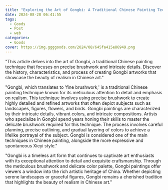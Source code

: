 ```yaml
---
title: "Exploring the Art of Gongbi: A Traditional Chinese Painting Technique"
date: 2024-08-28 06:41:55
tags:
  - Goods
  - Post
  - web
categories:
  - Goods
cover: https://img.ggggoods.com/2024/08/645fa415e86949.png
---
```


"This article delves into the art of Gongbi, a traditional Chinese painting technique that focuses on precise brushwork and intricate details. Discover the history, characteristics, and process of creating Gongbi artworks that showcase the beauty of realism in Chinese art."

"Gongbi, which translates to 'fine brushwork,' is a traditional Chinese painting technique known for its meticulous attention to detail and emphasis on realism. This technique involves using precise brushwork to create highly detailed and refined artworks that often depict subjects such as landscapes, figures, flowers, and birds. Gongbi paintings are characterized by their intricate details, vibrant colors, and intricate compositions. Artists who specialize in Gongbi spend years honing their skills to master the delicate brushwork required for this technique. The process involves careful planning, precise outlining, and gradual layering of colors to achieve a lifelike portrayal of the subject. Gongbi is considered one of the main techniques in Chinese painting, alongside the more expressive and spontaneous Xieyi style."

"Gongbi is a timeless art form that continues to captivate art enthusiasts with its exceptional attention to detail and exquisite craftsmanship. Through the meticulous brushwork and delicate color palette, Gongbi paintings offer viewers a window into the rich artistic heritage of China. Whether depicting serene landscapes or graceful figures, Gongbi remains a cherished tradition that highlights the beauty of realism in Chinese art."
